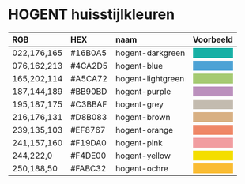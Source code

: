 # HOGENT huisstijlkleuren

| RGB         | HEX     | naam              | Voorbeeld                                           |
| :---------- | :------ | :---------------- | :-------------------------------------------------- |
| 022,176,165 | #16B0A5 | hogent-darkgreen  | <div style="background-color: #16B0A5">&nbsp;</div> |
| 076,162,213 | #4CA2D5 | hogent-blue       | <div style="background-color: #4CA2D5">&nbsp;</div> |
| 165,202,114 | #A5CA72 | hogent-lightgreen | <div style="background-color: #A5CA72">&nbsp;</div> |
| 187,144,189 | #BB90BD | hogent-purple     | <div style="background-color: #BB90BD">&nbsp;</div> |
| 195,187,175 | #C3BBAF | hogent-grey       | <div style="background-color: #C3BBAF">&nbsp;</div> |
| 216,176,131 | #D8B083 | hogent-brown      | <div style="background-color: #D8B083">&nbsp;</div> |
| 239,135,103 | #EF8767 | hogent-orange     | <div style="background-color: #EF8767">&nbsp;</div> |
| 241,157,160 | #F19DA0 | hogent-pink       | <div style="background-color: #F19DA0">&nbsp;</div> |
| 244,222,0   | #F4DE00 | hogent-yellow     | <div style="background-color: #F4DE00">&nbsp;</div> |
| 250,188,50  | #FABC32 | hogent-ochre      | <div style="background-color: #FABC32">&nbsp;</div> |
